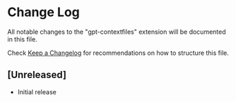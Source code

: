 # Change Log

All notable changes to the "gpt-contextfiles" extension will be documented in this file.

Check [Keep a Changelog](http://keepachangelog.com/) for recommendations on how to structure this file.

## [Unreleased]

- Initial release